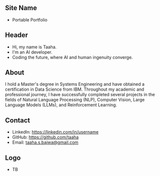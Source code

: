 ## Site Name
- Portable Portfolio

## Header
- Hi, my name is Taaha. 
- I'm an AI developer.
- Coding the future, where AI and human ingenuity converge.

## About
I hold a Master's degree in Systems Engineering and have obtained a certification in Data Science from IBM. Throughout my academic and professional journey, I have successfully completed several projects in the fields of Natural Language Processing (NLP), Computer Vision, Large Language Models (LLMs), and Reinforcement Learning.

## Contact

- LinkedIn: https://linkedin.com/in/username
- GitHub: https://github.com/taaha
- Email: taaha.s.bajwa@gmail.com

## Logo
- TB